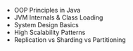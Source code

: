 - OOP Principles in Java
- JVM Internals & Class Loading
- System Design Basics
- High Scalability Patterns
- Replication vs Sharding vs Partitioning